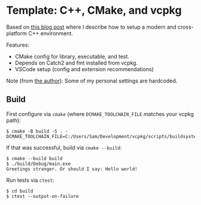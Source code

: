 # Template: C++, CMake, and vcpkg

Based on [this blog post](https://sam.elborai.me/blog/vscode-cpp-dev-environment-2020) where I describe how to setup a modern and cross-platform C++ environment.

Features:

- CMake config for library, executable, and test.
- Depends on Catch2 and fmt installed from vcpkg.
- VSCode setup (config and extension recommendations)

Note (from [the author](https://github.com/dgellow)): Some of my personal settings are hardcoded.


## Build

First configure via `cmake` (where `DCMAKE_TOOLCHAIN_FILE` matches your vcpkg path):

```
$ cmake -B build -S . -DCMAKE_TOOLCHAIN_FILE=C:/Users/Sam/Development/vcpkg/scripts/buildsystems/vcpkg.cmake
```

If that was successful, build via `cmake --build`:

```
$ cmake --build build
$ ./build/Debug/main.exe
Greetings stranger. Or should I say: Hello world!
```

Run tests via `ctest`:

```
$ cd build
$ ctest --output-on-failure
```
